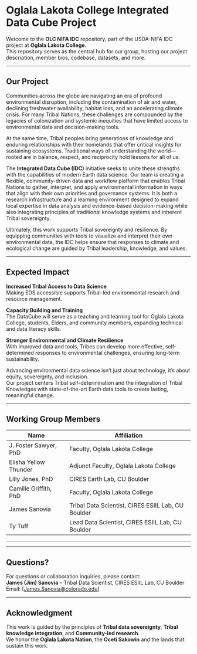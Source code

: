 # Oglala Lakota College Integrated Data Cube Project

Welcome to the **OLC NIFA IDC** repository, part of the USDA-NIFA IDC project at **Oglala Lakota College**.  
This repository serves as the central hub for our group, hosting our project description, member bios, codebase, datasets, and more.

---

## Our Project

Communities across the globe are navigating an era of profound environmental disruption, including the contamination of air and water, declining freshwater availability, habitat loss, and an accelerating climate crisis. For many Tribal Nations, these challenges are compounded by the legacies of colonization and systemic inequities that have limited access to environmental data and decision-making tools.

At the same time, Tribal peoples bring generations of knowledge and enduring relationships with their homelands that offer critical insights for sustaining ecosystems. Traditional ways of understanding the world—rooted are in balance, respect, and reciprocity hold lessons for all of us.

The **Integrated Data Cube (IDC)** initiative seeks to unite these strengths with the capabilities of modern Earth data science. Our team is creating a flexible, community-driven data and workflow platform that enables Tribal Nations to gather, interpret, and apply environmental information in ways that align with their own priorities and governance systems. It is both a research infrastructure and a learning environment designed to expand local expertise in data analysis and evidence-based decision-making while also integrating principles of traditional knowledge systems and inherent Tribal sovereignty.

Ultimately, this work supports Tribal sovereignty and resilience. By equipping communities with tools to visualize and interpret their own environmental data, the IDC helps ensure that responses to climate and ecological change are guided by Tribal leadership, knowledge, and values.

---

## Expected Impact

**Increased Tribal Access to Data Science**  
Making EDS accessible supports Tribal-led environmental research and resource management.

**Capacity Building and Training**  
The DataCube will serve as a teaching and learning tool for Oglala Lakota College, students, Elders, and community members, expanding technical and data literacy skills.

**Stronger Environmental and Climate Resilience**  
With improved data and tools, Tribes can develop more effective, self-determined responses to environmental challenges, ensuring long-term sustainability.

Advancing environmental data science isn’t just about technology, it’s about equity, sovereignty, and inclusion.  
Our project centers Tribal self-determination and the integration of Tribal Knowledges with state-of-the-art Earth data tools to create lasting, meaningful change.

---

## Working Group Members

| Name | Affiliation |
|------|--------------|
| J. Foster Sawyer, PhD | Faculty, Oglala Lakota College |
| Elisha Yellow Thunder | Adjunct Faculty, Oglala Lakota College |
| Lilly Jones, PhD | CIRES Earth Lab, CU Boulder |
| Camille Griffith, PhD | Faculty, Oglala Lakota College |
| James Sanovia | Tribal Data Scientist, CIRES ESIIL Lab, CU Boulder |
| Ty Tuff | Lead Data Scientist, CIRES ESIIL Lab, CU Boulder |

---


---

## Questions?

For questions or collaboration inquiries, please contact:  
**James (Jim) Sanovia** – Tribal Data Scientist, CIRES ESIIL Lab, CU Boulder  
Email: [James.Sanovia@colorado.edu]

---

## Acknowledgment

This work is guided by the principles of **Tribal data sovereignty**, **Tribal knowledge integration**, and **Community-led research**.  
We honor the **Oglala Lakota Nation**, the **Oceti Sakowin** and the lands that sustain this work.


